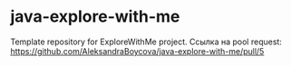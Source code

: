 # java-explore-with-me
Template repository for ExploreWithMe project.
Ссылка на pool request:
https://github.com/AleksandraBoycova/java-explore-with-me/pull/5